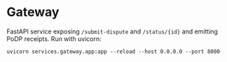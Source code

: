 # Gateway

FastAPI service exposing `/submit-dispute` and `/status/{id}` and emitting PoDP receipts.
Run with uvicorn:
```
uvicorn services.gateway.app:app --reload --host 0.0.0.0 --port 8000
```
